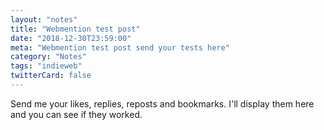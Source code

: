 ```yaml
---
layout: "notes"
title: "Webmention test post"
date: "2018-12-30T23:59:00"
meta: "Webmention test post send your tests here"
category: "Notes"
tags: "indieweb"
twitterCard: false
---
```


Send me your likes, replies, reposts and bookmarks. I'll display them here and you can see if they worked.
